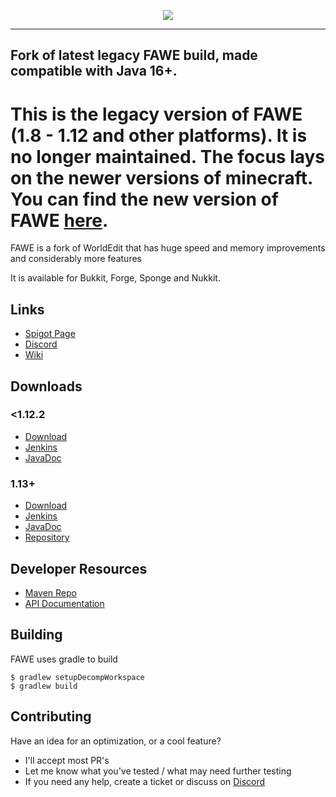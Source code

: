 <p align="center">
  <img src="https://i.imgur.com/Fog5fDB.png">
</p>

---

## Fork of latest legacy FAWE build, made compatible with Java 16+.

# This is the legacy version of FAWE (1.8 - 1.12 and other platforms). It is no longer maintained. The focus lays on the newer versions of minecraft. You can find the new version of FAWE [here](https://github.com/IntellectualSites/FastAsyncWorldEdit).

FAWE is a fork of WorldEdit that has huge speed and memory improvements and considerably more features

It is available for Bukkit, Forge, Sponge and Nukkit.

## Links 

* [Spigot Page](https://www.spigotmc.org/threads/fast-async-worldedit.100104/)
* [Discord](https://discord.gg/ngZCzbU)
* [Wiki](https://github.com/boy0001/FastAsyncWorldedit/wiki)

## Downloads
### <1.12.2
* [Download](https://empcraft.com/fawe/download/?bukkit)
* [Jenkins](https://ci.athion.net/job/FastAsyncWorldEdit/)
* [JavaDoc](https://ci.athion.net/job/FastAsyncWorldEdit/javadoc/)

### 1.13+
* [Download](https://empcraft.com/fawe/download/?bukkit113)
* [Jenkins](https://ci.athion.net/job/FastAsyncWorldEdit-1.13/)
* [JavaDoc](https://ci.athion.net/job/FastAsyncWorldEdit-1.13/javadoc/)
* [Repository](https://github.com/IntellectualSites/FastAsyncWorldEdit-1.13)

## Developer Resources
* [Maven Repo](http://ci.athion.net/job/FastAsyncWorldEdit/ws/mvn/)
* [API Documentation](https://github.com/boy0001/FastAsyncWorldedit/wiki/API)

## Building
FAWE uses gradle to build

```
$ gradlew setupDecompWorkspace
$ gradlew build
```

## Contributing
Have an idea for an optimization, or a cool feature?
 - I'll accept most PR's
 - Let me know what you've tested / what may need further testing
 - If you need any help, create a ticket or discuss on [Discord](https://discord.gg/ngZCzbU)
